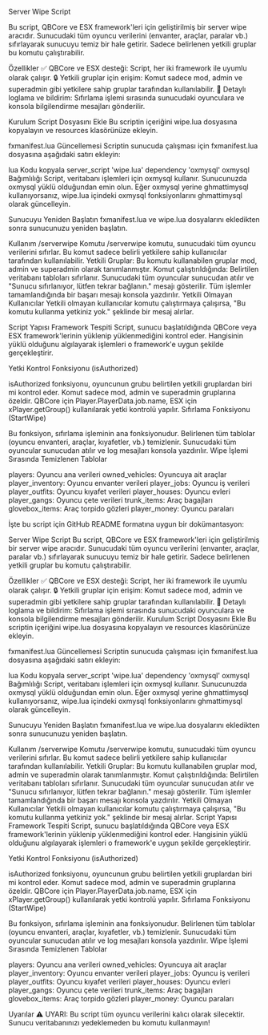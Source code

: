 Server Wipe Script

Bu script, QBCore ve ESX framework'leri için geliştirilmiş bir server wipe aracıdır. Sunucudaki tüm oyuncu verilerini (envanter, araçlar, paralar vb.) sıfırlayarak sunucuyu temiz bir hale getirir. Sadece belirlenen yetkili gruplar bu komutu çalıştırabilir.

Özellikler
✅ QBCore ve ESX desteği: Script, her iki framework ile uyumlu olarak çalışır.
🔒 Yetkili gruplar için erişim: Komut sadece mod, admin ve superadmin gibi yetkilere sahip gruplar tarafından kullanılabilir.
📢 Detaylı loglama ve bildirim: Sıfırlama işlemi sırasında sunucudaki oyunculara ve konsola bilgilendirme mesajları gönderilir.


Kurulum
Script Dosyasını Ekle
Bu scriptin içeriğini wipe.lua dosyasına kopyalayın ve resources klasörünüze ekleyin.

fxmanifest.lua Güncellemesi
Scriptin sunucuda çalışması için fxmanifest.lua dosyasına aşağıdaki satırı ekleyin:

lua
Kodu kopyala
server_script 'wipe.lua'
dependency 'oxmysql'
oxmysql Bağımlılığı
Script, veritabanı işlemleri için oxmysql kullanır. Sunucunuzda oxmysql yüklü olduğundan emin olun. Eğer oxmysql yerine ghmattimysql kullanıyorsanız, wipe.lua içindeki oxmysql fonksiyonlarını ghmattimysql olarak güncelleyin.

Sunucuyu Yeniden Başlatın
fxmanifest.lua ve wipe.lua dosyalarını ekledikten sonra sunucunuzu yeniden başlatın.


Kullanım
/serverwipe Komutu
/serverwipe komutu, sunucudaki tüm oyuncu verilerini sıfırlar. Bu komut sadece belirli yetkilere sahip kullanıcılar tarafından kullanılabilir.
Yetkili Gruplar: Bu komutu kullanabilen gruplar mod, admin ve superadmin olarak tanımlanmıştır.
Komut çalıştırıldığında:
Belirtilen veritabanı tabloları sıfırlanır.
Sunucudaki tüm oyuncular sunucudan atılır ve "Sunucu sıfırlanıyor, lütfen tekrar bağlanın." mesajı gösterilir.
Tüm işlemler tamamlandığında bir başarı mesajı konsola yazdırılır.
Yetkili Olmayan Kullanıcılar
Yetkili olmayan kullanıcılar komutu çalıştırmaya çalışırsa, "Bu komutu kullanma yetkiniz yok." şeklinde bir mesaj alırlar.

Script Yapısı
Framework Tespiti
Script, sunucu başlatıldığında QBCore veya ESX framework'lerinin yüklenip yüklenmediğini kontrol eder. Hangisinin yüklü olduğunu algılayarak işlemleri o framework'e uygun şekilde gerçekleştirir.

Yetki Kontrol Fonksiyonu (isAuthorized)

isAuthorized fonksiyonu, oyuncunun grubu belirtilen yetkili gruplardan biri mi kontrol eder. Komut sadece mod, admin ve superadmin gruplarına özeldir.
QBCore için Player.PlayerData.job.name, ESX için xPlayer.getGroup() kullanılarak yetki kontrolü yapılır.
Sıfırlama Fonksiyonu (StartWipe)

Bu fonksiyon, sıfırlama işleminin ana fonksiyonudur.
Belirlenen tüm tablolar (oyuncu envanteri, araçlar, kıyafetler, vb.) temizlenir.
Sunucudaki tüm oyuncular sunucudan atılır ve log mesajları konsola yazdırılır.
Wipe İşlemi Sırasında Temizlenen Tablolar

players: Oyuncu ana verileri
owned_vehicles: Oyuncuya ait araçlar
player_inventory: Oyuncu envanter verileri
player_jobs: Oyuncu iş verileri
player_outfits: Oyuncu kıyafet verileri
player_houses: Oyuncu evleri
player_gangs: Oyuncu çete verileri
trunk_items: Araç bagajları
glovebox_items: Araç torpido gözleri
player_money: Oyuncu paraları


İşte bu script için GitHub README formatına uygun bir dokümantasyon:

Server Wipe Script
Bu script, QBCore ve ESX framework'leri için geliştirilmiş bir server wipe aracıdır. Sunucudaki tüm oyuncu verilerini (envanter, araçlar, paralar vb.) sıfırlayarak sunucuyu temiz bir hale getirir. Sadece belirlenen yetkili gruplar bu komutu çalıştırabilir.

Özellikler
✅ QBCore ve ESX desteği: Script, her iki framework ile uyumlu olarak çalışır.
🔒 Yetkili gruplar için erişim: Komut sadece mod, admin ve superadmin gibi yetkilere sahip gruplar tarafından kullanılabilir.
📢 Detaylı loglama ve bildirim: Sıfırlama işlemi sırasında sunucudaki oyunculara ve konsola bilgilendirme mesajları gönderilir.
Kurulum
Script Dosyasını Ekle
Bu scriptin içeriğini wipe.lua dosyasına kopyalayın ve resources klasörünüze ekleyin.

fxmanifest.lua Güncellemesi
Scriptin sunucuda çalışması için fxmanifest.lua dosyasına aşağıdaki satırı ekleyin:

lua
Kodu kopyala
server_script 'wipe.lua'
dependency 'oxmysql'
oxmysql Bağımlılığı
Script, veritabanı işlemleri için oxmysql kullanır. Sunucunuzda oxmysql yüklü olduğundan emin olun. Eğer oxmysql yerine ghmattimysql kullanıyorsanız, wipe.lua içindeki oxmysql fonksiyonlarını ghmattimysql olarak güncelleyin.

Sunucuyu Yeniden Başlatın
fxmanifest.lua ve wipe.lua dosyalarını ekledikten sonra sunucunuzu yeniden başlatın.

Kullanım
/serverwipe Komutu
/serverwipe komutu, sunucudaki tüm oyuncu verilerini sıfırlar. Bu komut sadece belirli yetkilere sahip kullanıcılar tarafından kullanılabilir.
Yetkili Gruplar: Bu komutu kullanabilen gruplar mod, admin ve superadmin olarak tanımlanmıştır.
Komut çalıştırıldığında:
Belirtilen veritabanı tabloları sıfırlanır.
Sunucudaki tüm oyuncular sunucudan atılır ve "Sunucu sıfırlanıyor, lütfen tekrar bağlanın." mesajı gösterilir.
Tüm işlemler tamamlandığında bir başarı mesajı konsola yazdırılır.
Yetkili Olmayan Kullanıcılar
Yetkili olmayan kullanıcılar komutu çalıştırmaya çalışırsa, "Bu komutu kullanma yetkiniz yok." şeklinde bir mesaj alırlar.
Script Yapısı
Framework Tespiti
Script, sunucu başlatıldığında QBCore veya ESX framework'lerinin yüklenip yüklenmediğini kontrol eder. Hangisinin yüklü olduğunu algılayarak işlemleri o framework'e uygun şekilde gerçekleştirir.

Yetki Kontrol Fonksiyonu (isAuthorized)

isAuthorized fonksiyonu, oyuncunun grubu belirtilen yetkili gruplardan biri mi kontrol eder. Komut sadece mod, admin ve superadmin gruplarına özeldir.
QBCore için Player.PlayerData.job.name, ESX için xPlayer.getGroup() kullanılarak yetki kontrolü yapılır.
Sıfırlama Fonksiyonu (StartWipe)

Bu fonksiyon, sıfırlama işleminin ana fonksiyonudur.
Belirlenen tüm tablolar (oyuncu envanteri, araçlar, kıyafetler, vb.) temizlenir.
Sunucudaki tüm oyuncular sunucudan atılır ve log mesajları konsola yazdırılır.
Wipe İşlemi Sırasında Temizlenen Tablolar

players: Oyuncu ana verileri
owned_vehicles: Oyuncuya ait araçlar
player_inventory: Oyuncu envanter verileri
player_jobs: Oyuncu iş verileri
player_outfits: Oyuncu kıyafet verileri
player_houses: Oyuncu evleri
player_gangs: Oyuncu çete verileri
trunk_items: Araç bagajları
glovebox_items: Araç torpido gözleri
player_money: Oyuncu paraları


Uyarılar
⚠️ UYARI: Bu script tüm oyuncu verilerini kalıcı olarak silecektir. Sunucu veritabanınızı yedeklemeden bu komutu kullanmayın!
